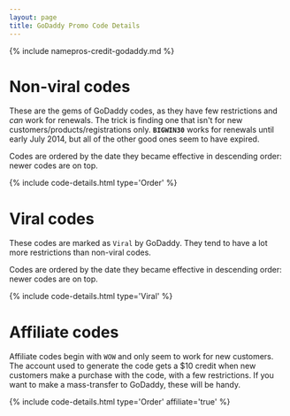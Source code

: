 ```yaml
---
layout: page
title: GoDaddy Promo Code Details
---
```

{% include namepros-credit-godaddy.md %}

# Non-viral codes #

These are the gems of GoDaddy codes, as they have few restrictions and <em>can</em> work for renewals.  The trick is finding one that isn't for new customers/products/registrations only.  <code style="font-weight: bold">BIGWIN30</code> works for renewals until early July 2014, but all of the other good ones seem to have expired.

Codes are ordered by the date they became effective in descending order: newer codes are on top.

{% include code-details.html type='Order' %}

# Viral codes #

These codes are marked as `Viral` by GoDaddy.  They tend to have a lot more restrictions than non-viral codes.

Codes are ordered by the date they became effective in descending order: newer codes are on top.

{% include code-details.html type='Viral' %}

# Affiliate codes #

Affiliate codes begin with <code>WOW</code> and only seem to work for new customers.  The account used to generate the code gets a $10 credit when new customers make a purchase with the code, with a few restrictions.  If you want to make a mass-transfer to GoDaddy, these will be handy.

{% include code-details.html type='Order' affiliate='true' %}